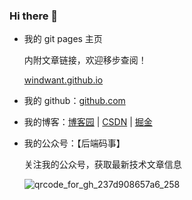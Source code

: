 ### Hi there 👋

<!--
**windwant/windwant** is a ✨ _special_ ✨ repository because its `README.md` (this file) appears on your GitHub profile.

Here are some ideas to get you started:

- 🔭 I’m currently working on ...
- 🌱 I’m currently learning ...
- 👯 I’m looking to collaborate on ...
- 🤔 I’m looking for help with ...
- 💬 Ask me about ...
- 📫 How to reach me: ...
- 😄 Pronouns: ...
- ⚡ Fun fact: ...
-->


- 我的 git pages 主页
    
    内附文章链接，欢迎移步查阅！
    
    [windwant.github.io](https://windwant.github.io/)
    

- 我的 github：[github.com](https://github.com/windwant)

- 我的博客：[博客园](https://www.cnblogs.com/niejunlei) | [CSDN](https://blog.csdn.net/u012935445) | [掘金](https://juejin.cn/user/544975544661917)

- 我的公众号：【后端码事】

    关注我的公众号，获取最新技术文章信息

    ![qrcode_for_gh_237d908657a6_258](https://github.com/windwant/windwant/assets/16282845/3fbc4dc5-ebec-4f6c-a9e4-633ac3f9a41d)



